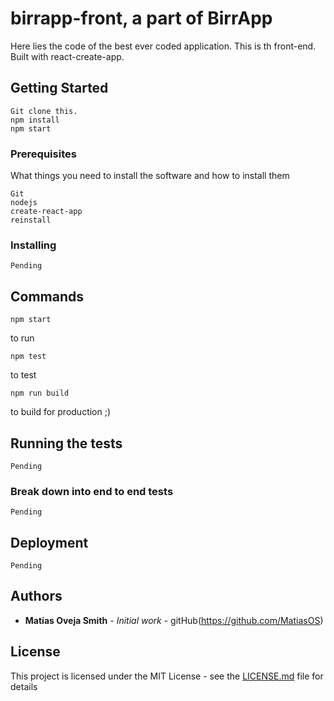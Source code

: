 # birrapp-front, a part of BirrApp

Here lies the code of the best ever coded application. This is th front-end. Built
with react-create-app.

## Getting Started
```
Git clone this.
npm install
npm start
```
### Prerequisites

What things you need to install the software and how to install them

```
Git
nodejs
create-react-app
reinstall
```

### Installing

```
Pending
```
## Commands

```
npm start
```
to run

```
npm test
```
to test
```
npm run build
```
to build for production ;)

## Running the tests

```
Pending
```
### Break down into end to end tests

```
Pending
```

## Deployment

```
Pending
```

## Authors

* **Matías Oveja Smith** - *Initial work* - gitHub(https://github.com/MatiasOS)

## License

This project is licensed under the MIT License - see the [LICENSE.md](LICENSE.md) file for details
